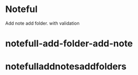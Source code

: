 # Noteful 
Add note add folder. with validation 

# notefull-add-folder-add-note
# notefulladdnotesaddfolders

